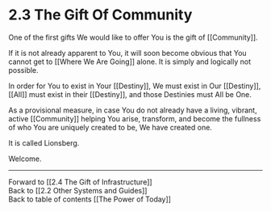 # 2.3 The Gift Of Community
One of the first gifts We would like to offer You is the gift of [[Community]]. 

If it is not already apparent to You, it will soon become obvious that You cannot get to [[Where We Are Going]] alone. It is simply and logically not possible. 

In order for You to exist in Your [[Destiny]], We must exist in Our [[Destiny]], [[All]] must exist in their [[Destiny]], and those Destinies must All be One. 

As a provisional measure, in case You do not already have a living, vibrant, active [[Community]] helping You arise, transform, and become the fullness of who You are uniquely created to be, We have created one. 

It is called Lionsberg. 

Welcome. 

___

Forward to [[2.4 The Gift of Infrastructure]]  
Back to [[2.2 Other Systems and Guides]]  
Back to table of contents [[The Power of Today]]  
